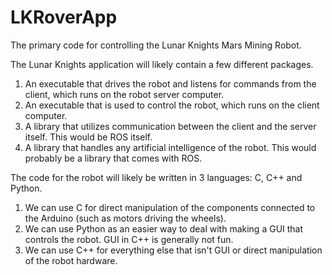 # LKRoverApp
The primary code for controlling the Lunar Knights Mars Mining Robot.

The Lunar Knights application will likely contain a few different packages.

  1. An executable that drives the robot and listens for commands from the client, which runs on the robot server computer.
  2. An executable that is used to control the robot, which runs on the client computer.
  3. A library that utilizes communication between the client and the server itself. This would be ROS itself.
  4. A library that handles any artificial intelligence of the robot. This would probably be a library that comes with ROS.
  
The code for the robot will likely be written in 3 languages: C, C++ and Python.
  1. We can use C for direct manipulation of the components connected to the Arduino (such as motors driving the wheels).
  2. We can use Python as an easier way to deal with making a GUI that controls the robot. GUI in C++ is generally not fun.
  3. We can use C++ for everything else that isn't GUI or direct manipulation of the robot hardware.

